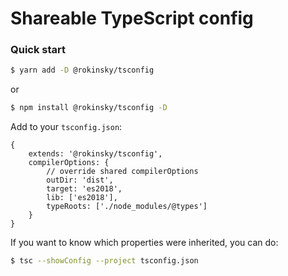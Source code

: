 # Shareable TypeScript config

### Quick start

```bash
$ yarn add -D @rokinsky/tsconfig
```

or

```bash
$ npm install @rokinsky/tsconfig -D
```

Add to your `tsconfig.json`:

```json5
{
    extends: '@rokinsky/tsconfig',
    compilerOptions: {
        // override shared compilerOptions
        outDir: 'dist',
        target: 'es2018',
        lib: ['es2018'],
        typeRoots: ['./node_modules/@types']
    }
}
```

If you want to know which properties were inherited, you can do:

```bash
$ tsc --showConfig --project tsconfig.json
```
